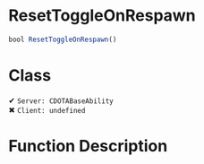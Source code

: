 # ResetToggleOnRespawn
```js	
bool ResetToggleOnRespawn()
```
# Class
✔ `Server: CDOTABaseAbility`  
✖ `Client: undefined`  

# Function Description


